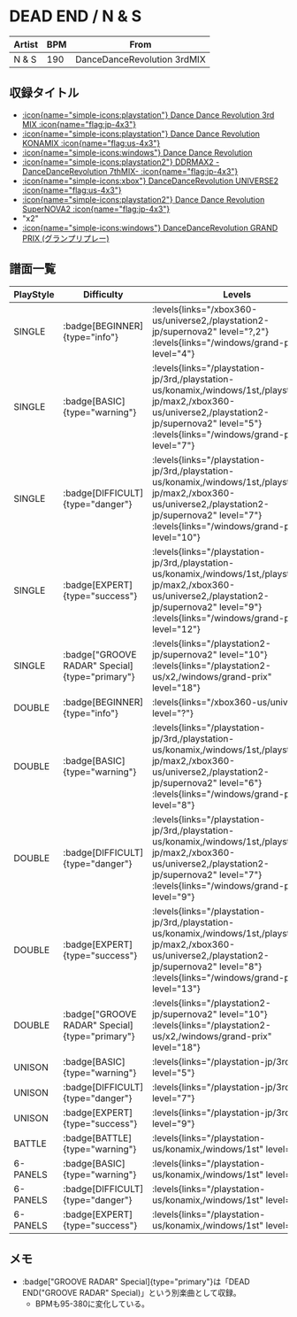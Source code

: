 # DEAD END / N & S

|Artist|BPM|From|
|------|---|----|
|N & S|190|DanceDanceRevolution 3rdMIX|

## 収録タイトル

- [:icon{name="simple-icons:playstation"} Dance Dance Revolution 3rd MIX :icon{name="flag:jp-4x3"}](/playstation-jp/3rd)
- [:icon{name="simple-icons:playstation"} Dance Dance Revolution KONAMIX :icon{name="flag:us-4x3"}](/playstation-us/konamix)
- [:icon{name="simple-icons:windows"} Dance Dance Revolution](/windows/1st)
- [:icon{name="simple-icons:playstation2"} DDRMAX2 -DanceDanceRevolution 7thMIX- :icon{name="flag:jp-4x3"}](/playstation2-jp/max2)
- [:icon{name="simple-icons:xbox"} DanceDanceRevolution UNIVERSE2 :icon{name="flag:us-4x3"}](/xbox360-us/universe2)
- [:icon{name="simple-icons:playstation2"} Dance Dance Revolution SuperNOVA2 :icon{name="flag:jp-4x3"}](/playstation2-jp/supernova2)
- "x2"
- [:icon{name="simple-icons:windows"} DanceDanceRevolution GRAND PRIX (グランプリプレー)](/windows/grand-prix)

## 譜面一覧

|PlayStyle|Difficulty|Levels|Notes|Movie|
|---------|----------|------|-----|-----|
|SINGLE| :badge[BEGINNER]{type="info"}| :levels{links="/xbox360-us/universe2,/playstation2-jp/supernova2" level="?,2"} :levels{links="/windows/grand-prix" level="4"}</div>|115/0||
|SINGLE| :badge[BASIC]{type="warning"}| :levels{links="/playstation-jp/3rd,/playstation-us/konamix,/windows/1st,/playstation2-jp/max2,/xbox360-us/universe2,/playstation2-jp/supernova2" level="5"}  :levels{links="/windows/grand-prix" level="7"}|216/0||
|SINGLE| :badge[DIFFICULT]{type="danger"}| :levels{links="/playstation-jp/3rd,/playstation-us/konamix,/windows/1st,/playstation2-jp/max2,/xbox360-us/universe2,/playstation2-jp/supernova2" level="7"}  :levels{links="/windows/grand-prix" level="10"}|337/0||
|SINGLE| :badge[EXPERT]{type="success"}| :levels{links="/playstation-jp/3rd,/playstation-us/konamix,/windows/1st,/playstation2-jp/max2,/xbox360-us/universe2,/playstation2-jp/supernova2" level="9"}  :levels{links="/windows/grand-prix" level="12"}|410/0||
|SINGLE| :badge["GROOVE RADAR" Special]{type="primary"}| :levels{links="/playstation2-jp/supernova2" level="10"} :levels{links="/playstation2-us/x2,/windows/grand-prix" level="18"}|479/75||
|DOUBLE| :badge[BEGINNER]{type="info"}| :levels{links="/xbox360-us/universe2" level="?"}</div>|||
|DOUBLE| :badge[BASIC]{type="warning"}| :levels{links="/playstation-jp/3rd,/playstation-us/konamix,/windows/1st,/playstation2-jp/max2,/xbox360-us/universe2,/playstation2-jp/supernova2" level="6"}  :levels{links="/windows/grand-prix" level="8"}|274/0||
|DOUBLE| :badge[DIFFICULT]{type="danger"}| :levels{links="/playstation-jp/3rd,/playstation-us/konamix,/windows/1st,/playstation2-jp/max2,/xbox360-us/universe2,/playstation2-jp/supernova2" level="7"}  :levels{links="/windows/grand-prix" level="9"}|298/0||
|DOUBLE| :badge[EXPERT]{type="success"}| :levels{links="/playstation-jp/3rd,/playstation-us/konamix,/windows/1st,/playstation2-jp/max2,/xbox360-us/universe2,/playstation2-jp/supernova2" level="8"}  :levels{links="/windows/grand-prix" level="13"}|455/0||
|DOUBLE| :badge["GROOVE RADAR" Special]{type="primary"}| :levels{links="/playstation2-jp/supernova2" level="10"} :levels{links="/playstation2-us/x2,/windows/grand-prix" level="18"}|455/75||
|UNISON| :badge[BASIC]{type="warning"}| :levels{links="/playstation-jp/3rd" level="5"}|||
|UNISON| :badge[DIFFICULT]{type="danger"}| :levels{links="/playstation-jp/3rd" level="7"}|||
|UNISON| :badge[EXPERT]{type="success"}| :levels{links="/playstation-jp/3rd" level="9"}|||
|BATTLE| :badge[BATTLE]{type="warning"}| :levels{links="/playstation-us/konamix,/windows/1st" level="8,4"}|||
|6-PANELS| :badge[BASIC]{type="warning"}| :levels{links="/playstation-us/konamix,/windows/1st" level="5"}|217/0||
|6-PANELS| :badge[DIFFICULT]{type="danger"}| :levels{links="/playstation-us/konamix,/windows/1st" level="7"}|338/0||
|6-PANELS| :badge[EXPERT]{type="success"}| :levels{links="/playstation-us/konamix,/windows/1st" level="9"}|410/0||

## メモ

- :badge["GROOVE RADAR" Special]{type="primary"}は「DEAD END("GROOVE RADAR" Special)」という別楽曲として収録。
  - BPMも95-380に変化している。
